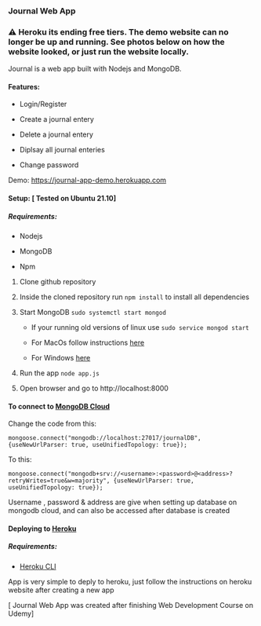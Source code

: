 ### Journal Web App

### ⚠️ Heroku its ending free tiers. The demo website can no longer be up and running. See photos below on how the website looked, or just run the website locally.


Journal is a web app built with Nodejs and MongoDB.

#### Features:

- Login/Register

- Create a journal entery

- Delete a journal entery

- Diplsay all journal enteries

- Change password

Demo: https://journal-app-demo.herokuapp.com



#### Setup: [ Tested on Ubuntu 21.10]

##### Requirements:

- Nodejs

- MongoDB

- Npm



1.  Clone github repository

2. Inside the cloned repository run ``npm install``  to install all dependencies

3. Start MongoDB `sudo systemctl start mongod`
   
   - If your running old versions of linux use `sudo service mongod start`
   
   - For MacOs follow instructions [here](https://docs.mongodb.com/manual/tutorial/install-mongodb-on-os-x/#std-label-run-with-homebrew)
   
   - For Windows [here](https://docs.mongodb.com/manual/tutorial/install-mongodb-on-windows/#run-mongodb-community-edition-as-a-windows-service)

4. Run the app `node app.js`

5. Open browser and go to http://localhost:8000



#### To connect to [MongoDB Cloud ](https://cloud.mongodb.com)

Change the code from this:

`mongoose.connect("mongodb://localhost:27017/journalDB", {useNewUrlParser: true, useUnifiedTopology: true});`

To this:

`mongoose.connect("mongodb+srv://<username>:<password>@<address>?retryWrites=true&w=majority", {useNewUrlParser: true, useUnifiedTopology: true});`

Username , password & address are give when setting up database on mongodb cloud, and can also be accessed after database is created

#### Deploying to [Heroku](https://www.heroku.com/)

##### Requirements:

- [Heroku CLI](https://devcenter.heroku.com/articles/heroku-cli)

App is very simple to deply to heroku, just follow the instructions on heroku website after creating a new app



[ Journal Web App was created after finishing Web Development Course on Udemy]


